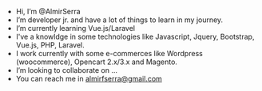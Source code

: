 - Hi, I’m @AlmirSerra
- I’m developer jr. and have a lot of things to learn in my journey.
- I’m currently learning Vue.js/Laravel
- I've a knowldge in some technologies like Javascript, Jquery, Bootstrap, Vue.js, PHP, Laravel.
- I work currently with some e-commerces like Wordpress (woocommerce), Opencart 2.x/3.x and Magento.
- I’m looking to collaborate on ...
- You can reach me in almirfserra@gmail.com

<!---
AlmirSerra/AlmirSerra is a ✨ special ✨ repository because its `README.md` (this file) appears on your GitHub profile.
You can click the Preview link to take a look at your changes.
--->
